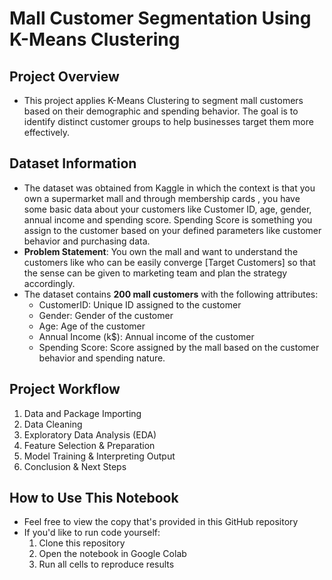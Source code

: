 # Mall Customer Segmentation Using K-Means Clustering

## Project Overview
- This project applies K-Means Clustering to segment mall customers based on their demographic and spending behavior. The goal is to identify distinct customer groups to help businesses target them more effectively.

## Dataset Information
- The dataset was obtained from Kaggle in which the context is that you own a supermarket mall and through membership cards , you have some basic data about your customers like Customer ID, age, gender, annual income and spending score. Spending Score is something you assign to the customer based on your defined parameters like customer behavior and purchasing data.
- **Problem Statement**: You own the mall and want to understand the customers like who can be easily converge [Target Customers] so that the sense can be given to marketing team and plan the strategy accordingly.
- The dataset contains **200 mall customers** with the following attributes:
   - CustomerID: Unique ID assigned to the customer
   - Gender: Gender of the customer
   - Age: Age of the customer
   - Annual Income (k$): Annual income of the customer
   - Spending Score: Score assigned by the mall based on the customer behavior and spending nature.
 
## Project Workflow
1. Data and Package Importing
2. Data Cleaning
3. Exploratory Data Analysis (EDA)
4. Feature Selection & Preparation
5. Model Training & Interpreting Output
6. Conclusion & Next Steps

## How to Use This Notebook
- Feel free to view the copy that's provided in this GitHub repository
- If you'd like to run code yourself:
  1. Clone this repository
  2. Open the notebook in Google Colab
  3. Run all cells to reproduce results
